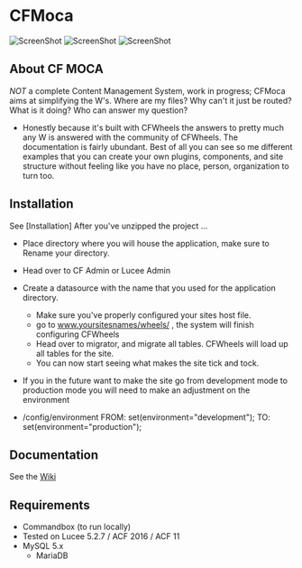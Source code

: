 # CFMoca

![ScreenShot](https://github.com/DataToken/CFMocha/blob/master/images/Image%201.jpg)
![ScreenShot](https://github.com/DataToken/CFMocha/blob/master/images/Image%202.jpg)
![ScreenShot](https://github.com/DataToken/CFMocha/blob/master/images/Image%204.jpg)

## About CF MOCA
*NOT* a complete Content Management System, work in progress; CFMoca aims at simplifying the W's. Where are my files? Why can't it just be routed? What is it doing? Who can answer my question?

- Honestly because it's built with CFWheels the answers to pretty much any W is answered with the community of CFWheels. The documentation is fairly ubundant. Best of all you can see so me different examples that you can create your own plugins, components, and site structure without feeling like you have no place, person, organization to turn too. 


## Installation

See [Installation] After you've unzipped the project ... 
- Place directory where you will house the application, make sure to Rename your directory. 
- Head over to CF Admin or Lucee Admin
 - Create a datasource with the name that you used for the application directory.
	- Make sure you've properly configured your sites host file.
	- go to www.yoursitesnames/wheels/ , the system will finish configuring CFWheels
	- Head over to migrator, and migrate all tables. CFWheels will load up all tables for the site.
	- You can now start seeing what makes the site tick and tock.

- If you in the future want to make the site go from development mode to production mode you will need to make an adjustment on the environment
 - /config/environment
	 FROM: set(environment="development"); TO: set(environment="production");

## Documentation

See the [Wiki](https://github.com/cfwheels/cfwheels-example-app/wiki/Installation)

## Requirements

 - Commandbox (to run locally)
 - Tested on Lucee 5.2.7 / ACF 2016 / ACF 11
 - MySQL 5.x
	- MariaDB
